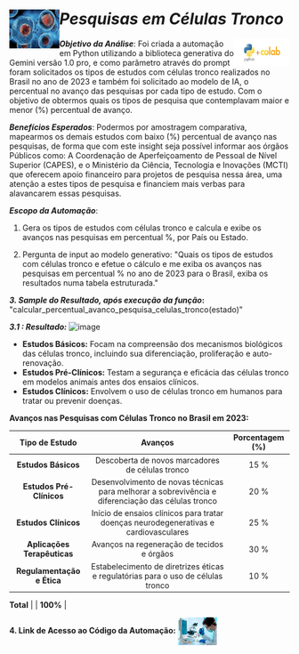 # _Pesquisas em Células Tronco_  <img align="left" width="90" height="70" src="https://github.com/marcelosi10/imagens/blob/main/CelulasTronco.jpeg">
<img align="right" width="100" height="50" src="https://github.com/marcelosi10/imagens/blob/main/ColabPython.jpg">

**_Objetivo da Análise_**: Foi criada a automação em Python utilizando a biblioteca generativa do Gemini versão 1.0 pro, e como parâmetro através do prompt foram solicitados os tipos de estudos com células tronco realizados no Brasil no ano de 2023 e também foi solicitado ao modelo de IA, o percentual no avanço das pesquisas por cada tipo de estudo. Com o objetivo de obtermos quais os tipos de pesquisa que contemplavam maior e menor (%) percentual de avanço.

**_Benefícios Esperados_**: Podermos por amostragem comparativa, mapearmos os demais estudos com baixo (%) percentual de avanço nas pesquisas, de forma que com este insight
seja possível informar aos órgãos Públicos como: A Coordenação de Aperfeiçoamento de Pessoal de Nível Superior (CAPES), e o Ministério da Ciência, Tecnologia e Inovações (MCTI) que oferecem apoio financeiro para projetos de pesquisa nessa área, uma atenção a estes tipos de pesquisa e financiem mais verbas para alavancarem essas pesquisas.

**_Escopo da Automação_**:

1. Gera os tipos de estudos com células tronco e calcula e exibe os avanços nas pesquisas em percentual %, por País ou Estado.
   
2. Pergunta de input ao modelo generativo: "Quais os tipos de estudos com células tronco e efetue o cálculo e me exiba os avanços nas pesquisas em percentual % no ano de 2023 para o Brasil, exiba os resultados numa tabela estruturada."
   
**_3. Sample do Resultado, após execução da função_:** "calcular_percentual_avanco_pesquisa_celulas_tronco(estado)"

   **_3.1 : Resultado:_**
   ![image](https://github.com/marcelosi10/PesquisasCelulasTronco/assets/62345393/e8a21bb9-8d08-48d2-acee-1eac45b4c8a8)
* **Estudos Básicos:** Focam na compreensão dos mecanismos biológicos das células tronco, incluindo sua diferenciação, proliferação e auto-renovação.
* **Estudos Pré-Clínicos:** Testam a segurança e eficácia das células tronco em modelos animais antes dos ensaios clínicos.
* **Estudos Clínicos:** Envolvem o uso de células tronco em humanos para tratar ou prevenir doenças.



**Avanços nas Pesquisas com Células Tronco no Brasil em 2023:**

| Tipo de Estudo | Avanços | Porcentagem (%) |
|:---:|:---:|:---:|
| **Estudos Básicos** | Descoberta de novos marcadores de células tronco | 15 % |
| **Estudos Pré-Clínicos** | Desenvolvimento de novas técnicas para melhorar a sobrevivência e diferenciação das células tronco | 20 % |
| **Estudos Clínicos** | Início de ensaios clínicos para tratar doenças neurodegenerativas e cardiovasculares | 25 % |
| **Aplicações Terapêuticas** | Avanços na regeneração de tecidos e órgãos | 30 % |
| **Regulamentação e Ética** | Estabelecimento de diretrizes éticas e regulatórias para o uso de células tronco | 10 % |

**Total** | | **100%** |

**4. Link de Acesso ao Código da Automação:**
     <a href="//github.com/marcelosi10/Desafio_IA_Google_Gemini/blob/main/PesquisaCelulasTronco.ipynb"><img align="center" width="70" height="50" 
     src="https://github.com/marcelosi10/imagens/blob/main/PesquisaCientifica.jpeg"></a>
